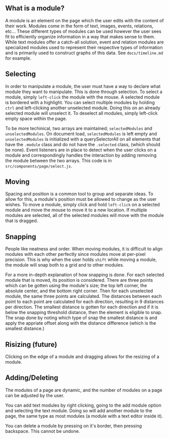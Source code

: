 ## What is a module?
A module is an element on the page which the user edits with the content of their work. Modules come in the form of text, images, events, relations, etc... These different types of modules can be used however the user sees fit to efficiently organize information in a way that makes sense to them. While text modules offer a catch-all solution, event and relation modules are specialized modules used to represent their respective types of information and is primarily used to construct graphs of this data. See `docs/timeline.md` for example.

## Selecting
In order to manipulate a module, the user must have a way to declare what module they want to manipulate. This is done through selection. To select a module, simply `left-click` the module with the mouse. A selected module is bordered with a highlight. You can select multiple modules by holding `ctrl` and left-clicking another unselected module. Doing this on an already selected module will unselect it. To deselect all modules, simply left-click empty space within the page.

To be more techinical, two arrays are maintained; `selectedModules` and `unselectedModules`. On document load, `selectedModules` is left empty and `unselectedModules` is initialized with a querySelectorAll on all elements that have the `.module` class and do not have the `.selected` class, (which should be none). Event listeners are in place to detect when the user clicks on a module and correspondingly handles the interaction by adding removing the module between the two arrays. This code is in `src/components/page/select.js`.

## Moving
Spacing and position is a common tool to group and separate ideas. To allow for this, a module's position must be allowed to change as the user wishes. To move a module, simply click and hold `left-click` on a selected module and move the mouse to move it to a new location. If multiple modules are selected, all of the selected modules will move with the module that is dragged.

## Snapping
People like neatness and order. When moving modules, it is difficult to align modules with each other perfectly since modules move at per-pixel precision. This is why when the user holds `shift` while moving a module, the module will snap both to a grid and to other modules. 

For a more in-depth explanation of how snapping is done. For each selected module that is moved, its position is considered. There are three points which can be gotten using the module's size; the top left corner, the absolute center, and the bottom right corner. Then for each unselected module, the same three points are calculated. The distances between each point to each point are calculated for each direction, resulting in 9 distances per direction. The smallest distance is gotten for each direction and if it is below the snapping threshold distance, then the element is eligible to snap. The snap done by noting which type of snap the smallest distance is and apply the appriate offset along with the distance difference (which is the smallest distance.) 

## Risizing (future)
Clicking on the edge of a module and dragging allows for the resizing of a module.

## Adding/Deleting
The modules of a page are dynamic, and the number of modules on a page can be adjusted by the user.

You can add text modules by right clicking, going to the add module option and selecting the text module. Doing so will add another module to the page, the same type as most modules (a module with a text editor inside it). 

You can delete a module by pressing on it's border, then pressing backspace. This cannot be undone.